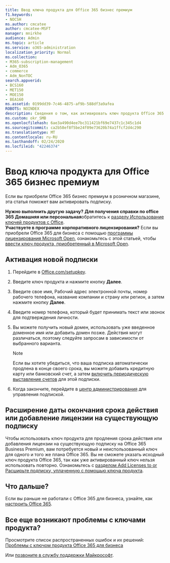 ```yaml
---
title: Ввод ключа продукта для Office 365 бизнес премиум
f1.keywords:
- NOCSH
ms.author: cmcatee
author: cmcatee-MSFT
manager: mnirkhe
audience: Admin
ms.topic: article
ms.service: o365-administration
localization_priority: Normal
ms.collection:
- M365-subscription-management
- Adm_O365
- commerce
- Adm_NonTOC
search.appverid:
- BCS160
- MET150
- MOE150
- BEA160
ms.assetid: 0199dd39-7c46-4875-af9b-588df3a9afea
ROBOTS: NOINDEX
description: Сведения о том, как активировать ключ продукта Office 365 бизнес премиум, приобретенного в розничном магазине.
ms.custom: okr_SMB
ms.openlocfilehash: 6ae3a490d4ee7bc311421bf69e7437c1c345c1d4
ms.sourcegitcommit: ca2b58ef8f5be24f09e73620b74a1ffcf2d4c290
ms.translationtype: MT
ms.contentlocale: ru-RU
ms.lasthandoff: 02/24/2020
ms.locfileid: "42246374"
---
```

# <a name="enter-your-product-key-for-office-365-business-premium"></a>Ввод ключа продукта для Office 365 бизнес премиум

Если вы приобрели Office 365 бизнес премиум в розничном магазине, эта статья поможет вам активировать подписку. 
  
 **Нужно выполнить другую задачу?**
 **Для получения справки по office 365 Домашняя или персональная**обратитесь к [разделу Использование ключей продуктов с Office](https://support.office.com/article/12a5763a-d45c-4685-8c95-a44500213759.aspx).  
 **Участвуете в программе корпоративного лицензирования?** Если вы приобрели Office 365 для бизнеса с помощью [программы лицензирования Microsoft Open](https://go.microsoft.com/fwlink/p/?LinkID=613298), ознакомьтесь с этой статьей, чтобы [ввести ключ продукта, приобретенный в Microsoft Open](purchases-from-microsoft-open.md).
  
## <a name="activate-a-new-subscription"></a>Активация новой подписки

1. Перейдите в <a href="https://go.microsoft.com/fwlink/p/?LinkId=839911" target="_blank">Office.com/setupkey</a>.

2. Введите ключ продукта и нажмите кнопку **Далее**.

3. Введите свое имя, Рабочий адрес электронной почты, номер рабочего телефона, название компании и страну или регион, а затем нажмите кнопку **Далее**.

4. Введите номер телефона, который будет принимать текст или звонок для подтверждения личности.

5. Вы можете получить новый домен, использовать уже введенное доменное имя или добавить домен позже. Действия могут различаться, поэтому следуйте запросам в зависимости от выбранного варианта.

    > [!NOTE]
    > Если вы хотите убедиться, что ваша подписка автоматически продлена в конце своего срока, вы можете добавить кредитную карту или банковский счет, а затем [включить периодическую выставление счетов](subscriptions/renew-your-subscription.md#turn-recurring-billing-off-or-on) для этой подписки.

6. Когда закончите, перейдите в <a href="https://go.microsoft.com/fwlink/p/?linkid=2024339" target="_blank">центр администрирования</a> для управления подпиской.

## <a name="extend-the-expiration-date-or-add-a-license-to-an-existing-subscription"></a>Расширение даты окончания срока действия или добавление лицензии на существующую подписку

Чтобы использовать ключ продукта для продления срока действия или добавления лицензии на существующую подписку на Office 365 Business Premium, вам потребуется новый и неиспользованный ключ для одного и того же плана Office 365. Вы не сможете указать исходный ключ продукта Office 365, так как уже активированный ключ нельзя использовать повторно. Ознакомьтесь с [разделом Add Licenses to or Расширьте подписку, уплаченную с помощью ключа продукта](licenses/add-licenses-using-product-key.md).

## <a name="whats-next"></a>Что дальше?

Если вы раньше не работали с Office 365 для бизнеса, узнайте, как [настроить Office 365](../admin/setup/setup.md).
  
## <a name="still-having-trouble-with-product-keys"></a>Все еще возникают проблемы с ключами продукта?

Просмотрите список распространенных ошибок и их решений: [Проблемы с ключом продукта Office 365 для бизнеса](product-key-errors-and-solutions.md)
  
Или [позвоните в службу поддержки Майкрософт](../admin/contact-support-for-business-products.md).